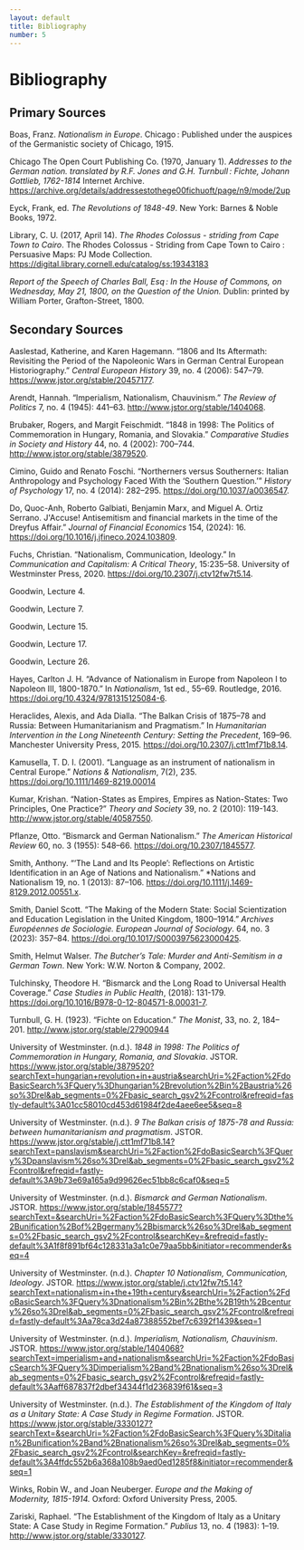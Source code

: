 ```yaml
---
layout: default
title: Bibliography
number: 5
---
```


# Bibliography

## Primary Sources

Boas, Franz. *Nationalism in Europe*. Chicago : Published under the auspices of the Germanistic society of Chicago, 1915.

Chicago The Open Court Publishing Co. (1970, January 1). *Addresses to the German nation. translated by R.F. Jones and G.H. Turnbull : Fichte, Johann Gottlieb, 1762-1814* Internet Archive. https://archive.org/details/addressestothege00fichuoft/page/n9/mode/2up

Eyck, Frank, ed. *The Revolutions of 1848-49*. New York: Barnes & Noble Books, 1972.

Library, C. U. (2017, April 14). *The Rhodes Colossus - striding from Cape Town to Cairo*. The Rhodes Colossus - Striding from Cape Town to Cairo : Persuasive Maps: PJ Mode Collection. https://digital.library.cornell.edu/catalog/ss:19343183

*Report of the Speech of Charles Ball, Esq : In the House of Commons, on Wednesday, May 21, 1800, on the Question of the Union.* Dublin: printed by William Porter, Grafton-Street, 1800.


## Secondary Sources

Aaslestad, Katherine, and Karen Hagemann. “1806 and Its Aftermath: Revisiting the Period of the Napoleonic Wars in German Central European Historiography.” *Central European History* 39, no. 4 (2006): 547–79. https://www.jstor.org/stable/20457177. 

Arendt, Hannah. “Imperialism, Nationalism, Chauvinism.” *The Review of Politics* 7, no. 4 
(1945): 441–63. http://www.jstor.org/stable/1404068.

Brubaker, Rogers, and Margit Feischmidt. “1848 in 1998: The Politics of Commemoration in 
Hungary, Romania, and Slovakia.” *Comparative Studies in Society and History* 44, no. 4 (2002): 700–744. http://www.jstor.org/stable/3879520.

Cimino, Guido and Renato Foschi. “Northerners versus Southerners: Italian Anthropology and Psychology Faced With the ‘Southern Question.’” *History of Psychology* 17, no. 4 (2014): 282–295. https://doi.org/10.1037/a0036547.

Do, Quoc-Anh, Roberto Galbiati, Benjamin Marx, and Miguel A. Ortiz Serrano. J'Accuse! Antisemitism and financial markets in the time of the Dreyfus Affair.” *Journal of Financial Economics* 154, (2024): 16. https://doi.org/10.1016/j.jfineco.2024.103809.

Fuchs, Christian. “Nationalism, Communication, Ideology.” In *Communication and Capitalism: 
A Critical Theory*, 15:235–58. University of Westminster Press, 2020. https://doi.org/10.2307/j.ctv12fw7t5.14.

Goodwin, Lecture 4.

Goodwin, Lecture 7.

Goodwin, Lecture 15.

Goodwin, Lecture 17.

Goodwin, Lecture 26.

Hayes, Carlton J. H. “Advance of Nationalism in Europe from Napoleon I to Napoleon III, 1800-1870.” In *Nationalism*, 1st ed., 55–69. Routledge, 2016. https://doi.org/10.4324/9781315125084-6. 

Heraclides, Alexis, and Ada Dialla. “The Balkan Crisis of 1875–78 and Russia: Between 
Humanitarianism and Pragmatism.” In *Humanitarian Intervention in the Long Nineteenth Century: Setting the Precedent*, 169–96. Manchester University Press, 2015. https://doi.org/10.2307/j.ctt1mf71b8.14.

Kamusella, T. D. I. (2001). “Language as an instrument of nationalism in Central Europe.” *Nations & Nationalism*, 7(2), 235. https://doi.org/10.1111/1469-8219.00014

Kumar, Krishan. “Nation-States as Empires, Empires as Nation-States: Two Principles, One Practice?” *Theory and Society* 39, no. 2 (2010): 119-143. http://www.jstor.org/stable/40587550. 

Pflanze, Otto. “Bismarck and German Nationalism.” *The American Historical Review* 60, no. 3 (1955): 548–66. https://doi.org/10.2307/1845577.

Smith, Anthony. “‘The Land and Its People’: Reflections on Artistic Identification in an Age of Nations and Nationalism.” *Nations and Nationalism 19, no. 1 (2013): 87–106. https://doi.org/10.1111/j.1469-8129.2012.00551.x. 

Smith, Daniel Scott. “The Making of the Modern State: Social Scientization and Education Legislation in the United Kingdom, 1800–1914.” *Archives Européennes de Sociologie. European Journal of Sociology*. 64, no. 3 (2023): 357–84. https://doi.org/10.1017/S0003975623000425.

Smith, Helmut Walser. *The Butcher’s Tale: Murder and Anti-Semitism in a German Town*. New York: W.W. Norton & Company, 2002. 

Tulchinsky, Theodore H. “Bismarck and the Long Road to Universal Health Coverage.” *Case Studies in Public Health*, (2018): 131-179. https://doi.org/10.1016/B978-0-12-804571-8.00031-7.

Turnbull, G. H. (1923). “Fichte on Education.” *The Monist*, 33, no. 2, 184–201. http://www.jstor.org/stable/27900944

University of Westminster. (n.d.). *1848 in 1998: The Politics of Commemoration in Hungary, Romania, and Slovakia*. JSTOR. https://www.jstor.org/stable/3879520?searchText=hungarian+revolution+in+austria&searchUri=%2Faction%2FdoBasicSearch%3FQuery%3Dhungarian%2Brevolution%2Bin%2Baustria%26so%3Drel&ab_segments=0%2Fbasic_search_gsv2%2Fcontrol&refreqid=fastly-default%3A01cc58010cd453d61984f2de4aee6ee5&seq=8

University of Westminster. (n.d.). *9 The Balkan crisis of 1875-78 and Russia: between humanitarianism and pragmatism*. JSTOR. https://www.jstor.org/stable/j.ctt1mf71b8.14?searchText=panslavism&searchUri=%2Faction%2FdoBasicSearch%3FQuery%3Dpanslavism%26so%3Drel&ab_segments=0%2Fbasic_search_gsv2%2Fcontrol&refreqid=fastly-default%3A9b73e69a165a9d99626ec51bb8c6caf0&seq=5

University of Westminster. (n.d.). *Bismarck and German Nationalism*. JSTOR. https://www.jstor.org/stable/1845577?searchText=&searchUri=%2Faction%2FdoBasicSearch%3FQuery%3Dthe%2Bunification%2Bof%2Bgermany%2Bbismarck%26so%3Drel&ab_segments=0%2Fbasic_search_gsv2%2Fcontrol&searchKey=&refreqid=fastly-default%3A1f8f891bf64c128331a3a1c0e79aa5bb&initiator=recommender&seq=4

University of Westminster. (n.d.). *Chapter 10 Nationalism, Communication, Ideology*. JSTOR. https://www.jstor.org/stable/j.ctv12fw7t5.14?searchText=nationalism+in+the+19th+century&searchUri=%2Faction%2FdoBasicSearch%3FQuery%3Dnationalism%2Bin%2Bthe%2B19th%2Bcentury%26so%3Drel&ab_segments=0%2Fbasic_search_gsv2%2Fcontrol&refreqid=fastly-default%3Aa78ca3d24a87388552bef7c6392f1439&seq=1

University of Westminster. (n.d.). *Imperialism, Nationalism, Chauvinism*. JSTOR. https://www.jstor.org/stable/1404068?searchText=imperialism+and+nationalism&searchUri=%2Faction%2FdoBasicSearch%3FQuery%3Dimperialism%2Band%2Bnationalism%26so%3Drel&ab_segments=0%2Fbasic_search_gsv2%2Fcontrol&refreqid=fastly-default%3Aaff687837f2dbef34344f1d236839f61&seq=3

University of Westminster. (n.d.). *The Establishment of the Kingdom of Italy as a Unitary State: A Case Study in Regime Formation*. JSTOR. https://www.jstor.org/stable/3330127?searchText=&searchUri=%2Faction%2FdoBasicSearch%3FQuery%3Ditalian%2Bunification%2Band%2Bnationalism%26so%3Drel&ab_segments=0%2Fbasic_search_gsv2%2Fcontrol&searchKey=&refreqid=fastly-default%3A4ffdc552b6a368a108b9aed0ed1285f8&initiator=recommender&seq=1

Winks, Robin W., and Joan Neuberger. *Europe and the Making of Modernity, 1815-1914.* Oxford: Oxford University Press, 2005.

Zariski, Raphael. “The Establishment of the Kingdom of Italy as a Unitary State: A Case Study 
in Regime Formation.” *Publius* 13, no. 4 (1983): 1–19. http://www.jstor.org/stable/3330127.

